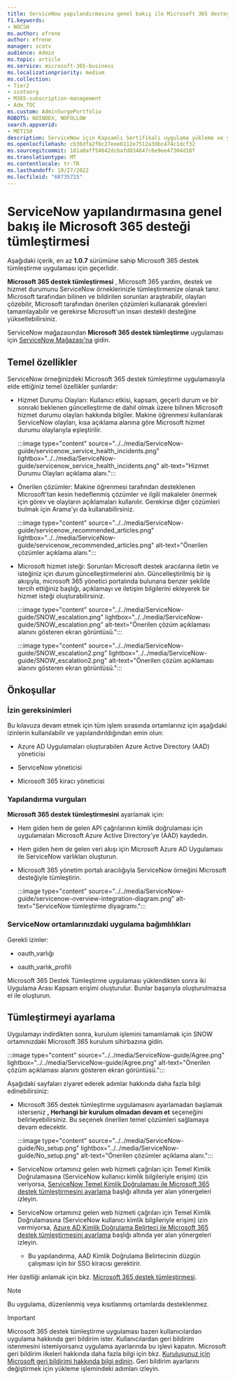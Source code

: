 ```yaml
---
title: ServiceNow yapılandırmasına genel bakış ile Microsoft 365 desteği tümleştirmesi
f1.keywords:
- NOCSH
ms.author: efrene
author: efrene
manager: scotv
audience: Admin
ms.topic: article
ms.service: microsoft-365-business
ms.localizationpriority: medium
ms.collection:
- Tier2
- scotvorg
- M365-subscription-management
- Adm_TOC
ms.custom: AdminSurgePortfolio
ROBOTS: NOINDEX, NOFOLLOW
search.appverid:
- MET150
description: ServiceNow için Kapsamlı Sertifikalı uygulama yükleme ve yapılandırma kılavuzu.
ms.openlocfilehash: cb36dfa2f0c27eee6112e7512a3dbc474c1dcf32
ms.sourcegitcommit: 181a0aff54842dcbafd834647c6e9ee47304d10f
ms.translationtype: MT
ms.contentlocale: tr-TR
ms.lasthandoff: 10/27/2022
ms.locfileid: "68735715"
---
```

# <a name="microsoft-365-support-integration-with-servicenow-configuration-overview"></a>ServiceNow yapılandırmasına genel bakış ile Microsoft 365 desteği tümleştirmesi

Aşağıdaki içerik, en az **1.0.7** sürümüne sahip Microsoft 365 destek tümleştirme uygulaması için geçerlidir.

**Microsoft 365 destek tümleştirmesi** , Microsoft 365 yardım, destek ve hizmet durumunu ServiceNow örneklerinizle tümleştirmenize olanak tanır. Microsoft tarafından bilinen ve bildirilen sorunları araştırabilir, olayları çözebilir, Microsoft tarafından önerilen çözümleri kullanarak görevleri tamamlayabilir ve gerekirse Microsoft'un insan destekli desteğine yükseltebilirsiniz.

ServiceNow mağazasından **Microsoft 365 destek tümleştirme** uygulaması için [ServiceNow Mağazası'na](https://store.servicenow.com/sn_appstore_store.do#!/store/application/6d05c93f1b7784507ddd4227cc4bcb9f) gidin.

## <a name="key-features"></a>Temel özellikler

ServiceNow örneğinizdeki Microsoft 365 destek tümleştirme uygulamasıyla elde ettiğiniz temel özellikler şunlardır:

- Hizmet Durumu Olayları: Kullanıcı etkisi, kapsam, geçerli durum ve bir sonraki beklenen güncelleştirme de dahil olmak üzere bilinen Microsoft hizmet durumu olayları hakkında bilgiler. Makine öğrenmesi kullanılarak ServiceNow olayları, kısa açıklama alanına göre Microsoft hizmet durumu olaylarıyla eşleştirilir.

    :::image type="content" source="../../media/ServiceNow-guide/servicenow_service_health_incidents.png" lightbox="../../media/ServiceNow-guide/servicenow_service_health_incidents.png" alt-text="Hizmet Durumu Olayları açıklama alanı.":::

- Önerilen çözümler: Makine öğrenmesi tarafından desteklenen Microsoft'tan kesin hedeflenmiş çözümler ve ilgili makaleler önermek için görev ve olayların açıklamaları kullanılır. Gerekirse diğer çözümleri bulmak için Arama'yı da kullanabilirsiniz.

    :::image type="content" source="../../media/ServiceNow-guide/servicenow_recommended_articles.png" lightbox="../../media/ServiceNow-guide/servicenow_recommended_articles.png" alt-text="Önerilen çözümler açıklama alanı.":::

- Microsoft hizmet isteği: Sorunları Microsoft destek aracılarına iletin ve isteğiniz için durum güncelleştirmelerini alın. Güncelleştirilmiş bir iş akışıyla, microsoft 365 yönetici portalında bulunana benzer şekilde tercih ettiğiniz başlığı, açıklamayı ve iletişim bilgilerini ekleyerek bir hizmet isteği oluşturabilirsiniz.

    :::image type="content" source="../../media/ServiceNow-guide/SNOW_escalation.png" lightbox="../../media/ServiceNow-guide/SNOW_escalation.png" alt-text="Önerilen çözüm açıklaması alanını gösteren ekran görüntüsü.":::

    :::image type="content" source="../../media/ServiceNow-guide/SNOW_escalation2.png" lightbox="../../media/ServiceNow-guide/SNOW_escalation2.png" alt-text="Önerilen çözüm açıklaması alanını gösteren ekran görüntüsü.":::

## <a name="prerequisites"></a>Önkoşullar

### <a name="permissions-requirements"></a>İzin gereksinimleri

Bu kılavuza devam etmek için tüm işlem sırasında ortamlarınız için aşağıdaki izinlerin kullanılabilir ve yapılandırıldığından emin olun:

- Azure AD Uygulamaları oluşturabilen Azure Active Directory (AAD) yöneticisi

- ServiceNow yöneticisi

- Microsoft 365 kiracı yöneticisi

### <a name="configuration-highlights"></a>Yapılandırma vurguları

**Microsoft 365 destek tümleştirmesini** ayarlamak için:

- Hem giden hem de gelen API çağrılarının kimlik doğrulaması için uygulamaları Microsoft Azure Active Directory'ye (AAD) kaydedin.

- Hem giden hem de gelen veri akışı için Microsoft Azure AD Uygulaması ile ServiceNow varlıkları oluşturun.

- Microsoft 365 yönetim portalı aracılığıyla ServiceNow örneğini Microsoft desteğiyle tümleştirin.

    :::image type="content" source="../../media/ServiceNow-guide/servicenow-overview-integration-diagram.png" alt-text="ServiceNow tümleştirme diyagramı.":::

### <a name="application-dependencies-in-your-servicenow-environments"></a>ServiceNow ortamlarınızdaki uygulama bağımlılıkları

Gerekli izinler:

- oauth\_varlığı

- oauth\_varlık\_profili

Microsoft 365 Destek Tümleştirme uygulaması yüklendikten sonra iki Uygulama Arası Kapsam erişimi oluşturulur. Bunlar başarıyla oluşturulmazsa el ile oluşturun.

## <a name="set-up-the-integration"></a>Tümleştirmeyi ayarlama

Uygulamayı indirdikten sonra, kurulum işlemini tamamlamak için SNOW ortamınızdaki Microsoft 365 kurulum sihirbazına gidin.

:::image type="content" source="../../media/ServiceNow-guide/Agree.png" lightbox="../../media/ServiceNow-guide/Agree.png" alt-text="Önerilen çözüm açıklaması alanını gösteren ekran görüntüsü.":::

Aşağıdaki sayfaları ziyaret ederek adımlar hakkında daha fazla bilgi edinebilirsiniz:
- Microsoft 365 destek tümleştirme uygulamasını ayarlamadan başlamak isterseniz **, Herhangi bir kurulum olmadan devam et** seçeneğini belirleyebilirsiniz. Bu seçenek önerilen temel çözümleri sağlamaya devam edecektir.

    :::image type="content" source="../../media/ServiceNow-guide/No_setup.png" lightbox="../../media/ServiceNow-guide/No_setup.png" alt-text="Önerilen çözümler açıklama alanı.":::
    
- ServiceNow ortamınız gelen web hizmeti çağrıları için Temel Kimlik Doğrulamasına (ServiceNow kullanıcı kimlik bilgileriyle erişim) izin veriyorsa, [ServiceNow Temel Kimlik Doğrulaması ile Microsoft 365 destek tümleştirmesini ayarlama](servicenow-basic-authentication.md) başlığı altında yer alan yönergeleri izleyin.
- ServiceNow ortamınız gelen web hizmeti çağrıları için Temel Kimlik Doğrulamasına (ServiceNow kullanıcı kimlik bilgileriyle erişim) izin vermiyorsa, [Azure AD Kimlik Doğrulama Belirteci ile Microsoft 365 destek tümleştirmesini ayarlama](servicenow-aad-oauth-token.md) başlığı altında yer alan yönergeleri izleyin.
  - Bu yapılandırma, AAD Kimlik Doğrulama Belirtecinin düzgün çalışması için bir SSO kiracısı gerektirir.

Her özelliği anlamak için bkz. [Microsoft 365 destek tümleştirmesi](https://store.servicenow.com/sn_appstore_store.do#!/store/application/6d05c93f1b7784507ddd4227cc4bcb9f).

> [!NOTE]
> Bu uygulama, düzenlenmiş veya kısıtlanmış ortamlarda desteklenmez.

> [!IMPORTANT]
> Microsoft 365 destek tümleştirme uygulaması bazen kullanıcılardan uygulama hakkında geri bildirim ister. Kullanıcılardan geri bildirim istenmesini istemiyorsanız uygulama ayarlarında bu işlevi kapatın. Microsoft geri bildirim ilkeleri hakkında daha fazla bilgi için bkz. [Kuruluşunuz için Microsoft geri bildirimi hakkında bilgi edinin](/microsoft-365/admin/misc/feedback-user-control). Geri bildirim ayarlarını değiştirmek için yükleme işlemindeki adımları izleyin.
